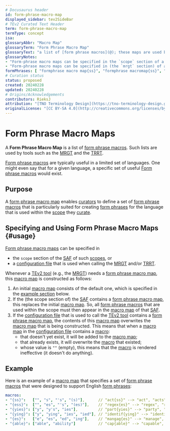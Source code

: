 ```yaml
---
# Docusaurus header
id: form-phrase-macro-map
displayed_sidebar: tev2SideBar
# TEv2 Curated Text Header
term: form-phrase-macro-map
termType: concept
isa:
glossaryAbbr: "Macro Map"
glossaryTerm: "Form Phrase Macro Map"
glossaryText: "a list of [form phrase macros](@); these maps are used by tools such as the [MRGT](@) and the [TRRT](@)."
glossaryNotes:
- "Form-phrase macro maps can be specified in the `scope` section of a [SAF](@)" 
- "Form-phrase macro maps can be specified in (the `mrgt` section) of a [configuration file](/docs/specs/files/configuration-file) that is used when  calling the [MRGT](@) and/or [TRRT](@)." 
formPhrases: [ "formphrase macro map{ss}", "formphrase macromap{ss}", "form-phrase macro map{ss}", "form-phrase macromap{ss}", "macro map{ss}", "macromap{ss}" ]
# Curation status
status: proposed
created: 20240228
updated: 20240228
# Origins/Acknowledgements
contributors: RieksJ
attribution: "[TNO Terminology Design](https://tno-terminology-design.github.io/tev2-specifications/docs)"
originalLicense: "[CC BY-SA 4.0](http://creativecommons.org/licenses/by-sa/4.0/?ref=chooser-v1)"
---
```


# Form Phrase Macro Maps

A **Form Phrase Macro Map** is a list of [form phrase macros](@). Such lists are used by tools such as the [MRGT](@) and the [TRRT](@).

[Form phrase macros](@) are typically useful in a limited set of languages. One might even say that for a given language, a specific set of useful [Form phrase macros](@) would exist.

## Purpose

A [form phrase macro map](@) enables [curators](@) to define a set of [form phrase macros](@) that is particularly suited for creating [form phrases](@) for the language that is used within the [scope](@) they [curate](@).

## Specifying and Using Form Phrase Macro Maps {#usage}

[Form phrase macro maps](@) can be specified in

- the `scope` section of the [SAF](@) of such [scopes](@), or
- a [configuration file](/docs/specs/files/configuration-file) that is used when  calling the [MRGT](@) and/or [TRRT](@).

Whenever a [TEv2 tool](@) (e.g., the [MRGT](@)) needs a [form phrase macro map](@), this [macro map](@) is constructed as follows:

1. An initial [macro map](@) consists of the default one, which is specified in the [example section](#example) below.
2. If the (the scope section of) the [SAF](@) contains a [form phrase macro map](@), this replaces the initial [macro map](@). So, all [form phrase macros](@) that are used within the scope must then appear in the [macro map](@) of that [SAF](@).
3. If the [configuration file](/docs/specs/files/configuration-file) that is used to call the [TEv2 tool](@) contains a [form phrase macro map](@), the contents of this [macro map](@) overwrites the [macro map](@) that is being constructed. This means that when a [macro map](@) in the [configuration file](/docs/specs/files/configuration-file) contains a [macro](form-phrase-macro@):
    - that doesn't yet exist, it will be added to the [macro map](@);
    - that already exists, it will overwrite the [macro](form-phrase-macro@) that existed;
    - whose value is `""` (empty), this means that the [macro](form-phrase-macro@) is rendered ineffective (it doesn't do anything).

## Example

Here is an example of a [macro map](@) that specifies a set of [form phrase macros](@) that were designed to support English [form phrases](@):

~~~ yaml
macros:
- "{ss}":   ["", "s", "'s", "(s)"],      // "act{ss}" --> "act", "acts", "act's", "act(s)"
- "{ess}":  ["", "es", "'s", "(es)"],    // "regex{es}" --> "regex", "regexes", "regex's", "regex(es"
- "{yies}": ["y", "y's", "ies"],         // "part{yies}" --> "party", "party's", "parties"
- "{ying}": ["y", "ying", "ies", "ied"], // "identif{ying}" --> "identify", "identifying", "identifies", "identified"
- "{es}":   ["e", "es", "ed", "ing"],    // "mangag{es}" --> "manage", "manages", "managed", "managing"
- "{able}": ["able", "ability"]          // "cap{able}" --> "capable", "capability"
~~~
